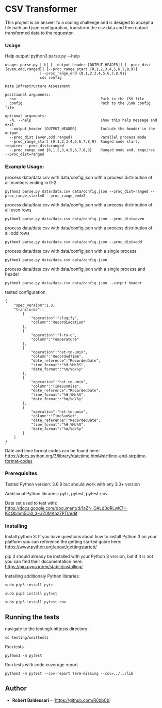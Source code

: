 # CSV Transformer

This project is an answer to a coding challenge and is desiged to accept a file path and json configuration, transform the csv data and then output transformed data to the requestor.

### Usage
Help output: python3 parse.py --help
```
usage: parse.py [-h] [--output_header [OUTPUT_HEADER]] [--proc_dist {even,odd,ranged}] [--proc_range_start {0,1,2,3,4,5,6,7,8,9}]
                [--proc_range_end {0,1,2,3,4,5,6,7,8,9}]
                csv config

Data Infrastructure Assessment

positional arguments:
  csv                                       Path to the CSV file
  config                                    Path to the JSON config file

optional arguments:
  -h, --help                                show this help message and exit
  --output_header [OUTPUT_HEADER]           Include the header in the output
  --proc_dist {even,odd,ranged}             Parallel process mode
  --proc_range_start {0,1,2,3,4,5,6,7,8,9}  Ranged mode start, requires --proc_dist=ranged
  --proc_range_end {0,1,2,3,4,5,6,7,8,9}    Ranged mode end, requires --proc_dist=ranged
```

### Example Usage:
process data/data.csv with data/config.json with a process distribution of all numbers ending in 0-2
```
python3 parse.py data/data.csv data/config.json --proc_dist=ranged --proc_range_start=0 --proc_range_end=2
```

process data/data.csv with data/config.json with a process distribution of all even rows
```
python3 parse.py data/data.csv data/config.json --proc_dist=even
```

process data/data.csv with data/config.json with a process distribution of all odd rows
```
python3 parse.py data/data.csv data/config.json --proc_dist=odd
```

process data/data.csv with data/config.json with a single process
```
python3 parse.py data/data.csv data/config.json
```

process data/data.csv with data/config.json with a single process and header
```
python3 parse.py data/data.csv data/config.json --output_header
```

tested configuration:
```
{
    "spec_version":1.0,
    "transforms":[
        {
            "operation":"slugify",
            "column":"RecordLocation"
        },
        {
            "operation":"f-to-c",
            "column":"Temperature"
        },
        {
            "operation":"hst-to-unix",
            "column":"RecordedTime",
            "date_reference":"RecordedDate",
            "time_format":"%H:%M:%S",
            "date_format":"%m/%d/%y"
        },
        {
            "operation":"hst-to-unix",
            "column":"TimeSunRise",
            "date_reference":"RecordedDate",
            "time_format":"%H:%M:%S",
            "date_format":"%m/%d/%y"
        },
        {
            "operation":"hst-to-unix",
            "column":"TimeSunSet",
            "date_reference":"RecordedDate",
            "time_format":"%H:%M:%S",
            "date_format":"%m/%d/%y"
        }
    ]
}
```

Date and time format codes can be found here: https://docs.python.org/3/library/datetime.html#strftime-and-strptime-format-codes

### Prerequisites

Tested Python version: 3.6.9
but should work with any 3.3+ version

Additional Python libraries: pytz, pytest, pytest-cov

Data set used to test with: https://docs.google.com/document/d/1aZN_OALd3dRLwK7iI-K4Qbihm5Oi0_3-GZ0MKaz7PTI/edit

### Installing

Install python 3: If you have questions about how to install Python 3 on your platform you can reference the getting started guide here: https://www.python.org/about/gettingstarted/ 

pip 3 should already be installed with your Python 3 version, but if it is not you can find their documentation here: https://pip.pypa.io/en/stable/installing/

Installing additionaly Python libraries:

`sudo pip3 install pytz`

`sudo pip3 install pytest`

`sudo pip3 install pytest-cov`


## Running the tests

navigate to the testing/unittests directory:
```
cd testing/unittests
```

Run tests
```
python3 -m pytest
```

Run tests with code coverage report
```
python3 -m pytest --cov-report term-missing --cov=../../lib
```

## Author

* **Robert Baldessari** - (https://github.com/R0bb0b)
